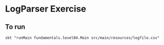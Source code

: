 # LogParser Exercise

## To run
```
sbt "runMain fundamentals.level04.Main src/main/resources/logfile.csv"
```